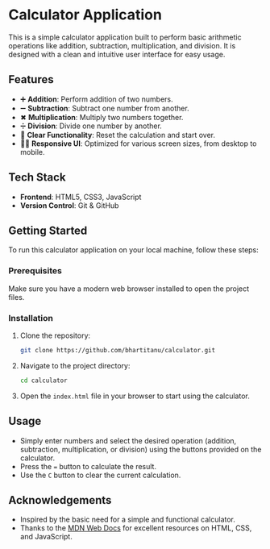 # Calculator Application

This is a simple calculator application built to perform basic arithmetic operations like addition, subtraction, multiplication, and division.
It is designed with a clean and intuitive user interface for easy usage.

## Features

- ➕ **Addition**: Perform addition of two numbers.
- ➖ **Subtraction**: Subtract one number from another.
- ✖ **Multiplication**: Multiply two numbers together.
- ➗ **Division**: Divide one number by another.
- 🧮 **Clear Functionality**: Reset the calculation and start over.
- 👨‍💻 **Responsive UI**: Optimized for various screen sizes, from desktop to mobile.

## Tech Stack

- **Frontend**: HTML5, CSS3, JavaScript
- **Version Control**: Git & GitHub

## Getting Started

To run this calculator application on your local machine, follow these steps:

### Prerequisites

Make sure you have a modern web browser installed to open the project files.

### Installation

1. Clone the repository:

    ```bash
    git clone https://github.com/bhartitanu/calculator.git
    ```

2. Navigate to the project directory:

    ```bash
    cd calculator
    ```

3. Open the `index.html` file in your browser to start using the calculator.

## Usage

- Simply enter numbers and select the desired operation (addition, subtraction, multiplication, or division) using the buttons provided on the calculator.
- Press the `=` button to calculate the result.
- Use the `C` button to clear the current calculation.

## Acknowledgements

- Inspired by the basic need for a simple and functional calculator.
- Thanks to the [MDN Web Docs](https://developer.mozilla.org/) for excellent resources on HTML, CSS, and JavaScript.
